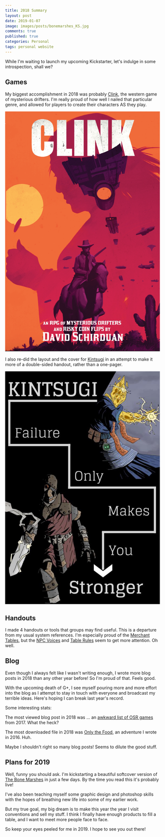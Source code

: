 ```yaml
---
title: 2018 Summary
layout: post
date: 2019-01-07
image: images/posts/bonemarshes_KS.jpg
comments: true
published: true
categories: Personal
tags: personal website 
---
```


While I'm waiting to launch my upcoming Kickstarter, let's indulge in some introspection, shall we?

## Games

My biggest accomplishment in 2018 was probably [Clink](/clink), the western game of mysterious drifters. I'm really proud of how well I nailed that particular genre, and allowed for players to create their characters AS they play. 

![ClinkCover.png](/images/posts/ClinkCover.png)

I also re-did the layout and the cover for [Kintsugi](/david/kintsugi) in an attempt to make it more of a double-sided handout, rather than a one-pager. 

![kintusgi-cover](/images/posts/Kintsugi-Cover.jpg)

## Handouts

I made 4 handouts or tools that groups may find useful. This is a departure from my usual system references. I'm especially proud of the [Merchant Tables](/files/MerchantTables.pdf), but the [NPC Voices](/files/NPC_Voices.pdf) and [Table Rules](/files/Table_Rules.pdf) seem to get more attention. Oh well.

## Blog

Even though I always felt like I wasn't writing enough, I wrote more blog posts in 2018 than any other year before! So I'm proud of that. Feels good.

With the upcoming death of G+, I see myself pouring more and more effort into the blog as I attempt to stay in touch with everyone and broadcast my terrible ideas. Here's hoping I can break last year's record.

Some interesting stats:

The most viewed blog post in 2018 was ... an [awkward list of OSR games](/david/2017/07/dungeon-crawl-system) from 2017. What the heck? 

The most downloaded file in 2018 was [Only the Food](/david/only-the-food), an adventure I wrote in 2016. Huh.

Maybe I shouldn't right so many blog posts! Seems to dilute the good stuff.

## Plans for 2019

Well, funny you should ask. I'm kickstarting a beautiful softcover version of [The Bone Marshes](/bone-marshes) in just a few days. By the time you read this it's probably live! 

I've also been teaching myself some graphic design and photoshop skills with the hopes of breathing new life into some of my earlier work. 

But my true goal, my big dream is to make this year the year I visit conventions and sell my stuff. I think I finally have enough products to fill a table, and I want to meet more people face to face.

So keep your eyes peeled for me in 2019. I hope to see you out there!